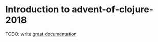 # Introduction to advent-of-clojure-2018

TODO: write [great documentation](http://jacobian.org/writing/what-to-write/)
